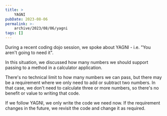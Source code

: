 ```yaml
---
title: >
    YAGNI
pubDate: 2023-08-06
permalink: >-
    archive/2023/08/06/yagni
tags: []
---
```


During a recent coding dojo session, we spoke about YAGNI - i.e. "You aren't going to need it".

In this situation, we discussed how many numbers we should support passing to a method in a calculator application.

There's no technical limit to how many numbers we can pass, but there may be a requirement where we only need to add or subtract two numbers. In that case, we don't need to calculate three or more numbers, so there's no benefit or value to writing that code.

If we follow YAGNI, we only write the code we need now. If the requirement changes in the future, we revisit the code and change it as required.
